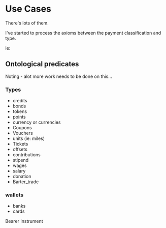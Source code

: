 # Use Cases

There's lots of them.

I've started to process the axioms between the payment classification and type.  

ie:

## Ontological predicates

Noting - alot more work needs to be done on this...

### Types
- credits
- bonds
- tokens
- points 
- currency or currencies
- Coupons
- Vouchers
- units (ie: miles)
- Tickets
- offsets
- contributions
- stipend
- wages
- salary
- donation
- Barter_trade

### wallets
- banks
- cards


Bearer Instrument
